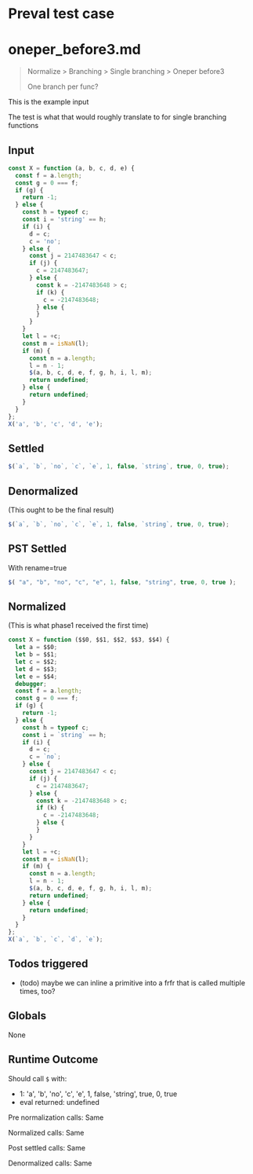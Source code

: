# Preval test case

# oneper_before3.md

> Normalize > Branching > Single branching > Oneper before3
>
> One branch per func?

This is the example input

The test is what that would roughly translate to for single branching functions

## Input

`````js filename=intro
const X = function (a, b, c, d, e) {
  const f = a.length;
  const g = 0 === f;
  if (g) {
    return -1;
  } else {
    const h = typeof c;
    const i = 'string' == h;
    if (i) {
      d = c;
      c = 'no';
    } else {
      const j = 2147483647 < c;
      if (j) {
        c = 2147483647;
      } else {
        const k = -2147483648 > c;
        if (k) {
          c = -2147483648;
        } else {
        }
      }
    }
    let l = +c;
    const m = isNaN(l);
    if (m) {
      const n = a.length;
      l = n - 1;
      $(a, b, c, d, e, f, g, h, i, l, m);
      return undefined;
    } else {
      return undefined;
    }
  }
};
X('a', 'b', 'c', 'd', 'e');
`````


## Settled


`````js filename=intro
$(`a`, `b`, `no`, `c`, `e`, 1, false, `string`, true, 0, true);
`````


## Denormalized
(This ought to be the final result)

`````js filename=intro
$(`a`, `b`, `no`, `c`, `e`, 1, false, `string`, true, 0, true);
`````


## PST Settled
With rename=true

`````js filename=intro
$( "a", "b", "no", "c", "e", 1, false, "string", true, 0, true );
`````


## Normalized
(This is what phase1 received the first time)

`````js filename=intro
const X = function ($$0, $$1, $$2, $$3, $$4) {
  let a = $$0;
  let b = $$1;
  let c = $$2;
  let d = $$3;
  let e = $$4;
  debugger;
  const f = a.length;
  const g = 0 === f;
  if (g) {
    return -1;
  } else {
    const h = typeof c;
    const i = `string` == h;
    if (i) {
      d = c;
      c = `no`;
    } else {
      const j = 2147483647 < c;
      if (j) {
        c = 2147483647;
      } else {
        const k = -2147483648 > c;
        if (k) {
          c = -2147483648;
        } else {
        }
      }
    }
    let l = +c;
    const m = isNaN(l);
    if (m) {
      const n = a.length;
      l = n - 1;
      $(a, b, c, d, e, f, g, h, i, l, m);
      return undefined;
    } else {
      return undefined;
    }
  }
};
X(`a`, `b`, `c`, `d`, `e`);
`````


## Todos triggered


- (todo) maybe we can inline a primitive into a frfr that is called multiple times, too?


## Globals


None


## Runtime Outcome


Should call `$` with:
 - 1: 'a', 'b', 'no', 'c', 'e', 1, false, 'string', true, 0, true
 - eval returned: undefined

Pre normalization calls: Same

Normalized calls: Same

Post settled calls: Same

Denormalized calls: Same
